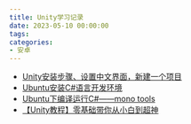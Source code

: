 ```yaml
---
title: Unity学习记录
date: 2023-05-10 00:00:00
tags:
categories:
- 安卓
---
```

 
+ [Unity安装步骤、设置中文界面，新建一个项目](https://blog.csdn.net/weixin_43895819/article/details/124880649)
+ [Ubuntu安装C#语言开发环境](https://blog.csdn.net/qq_37925422/article/details/102794774)
+ [Ubuntu下编译运行C#——mono tools](https://www.cnblogs.com/zhuangliu/p/5524023.html)
+ [【Unity教程】零基础带你从小白到超神](https://www.bilibili.com/video/BV1gQ4y1e7SS)
